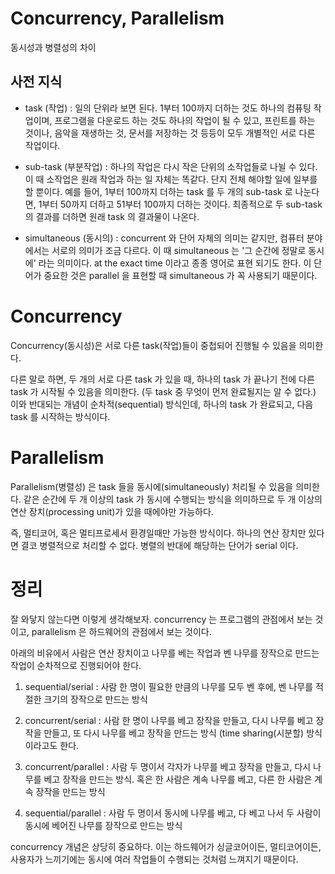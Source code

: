 # Concurrency, Parallelism
동시성과 병렬성의 차이

## 사전 지식

- task (작업) : 일의 단위라 보면 된다. 1부터 100까지 더하는 것도 하나의 컴퓨팅 작업이며, 프로그램을 다운로드 하는 것도 하나의 작업이 될 수 있고, 프린트를 하는 것이나, 음악을 재생하는 것, 문서를 저장하는 것 등등이 모두 개별적인 서로 다른 작업이다. 

- sub-task (부분작업) : 하나의 작업은 다시 작은 단위의 소작업들로 나뉠 수 있다. 이 때 소작업은 원래 작업과 하는 일 자체는 똑같다. 단지 전체 해야할 일에 일부를 할 뿐이다. 예를 들어, 1부터 100까지 더하는 task 를 두 개의 sub-task 로 나눈다면, 1부터 50까지 더하고 51부터 100까지 더하는 것이다. 최종적으로 두 sub-task 의 결과를 더하면 원래 task 의 결과물이 나온다.

- simultaneous (동시의) : concurrent 와 단어 자체의 의미는 같지만, 컴퓨터 분야에서는 서로의 의미가 조금 다르다. 이 때 simultaneous 는 '그 순간에 정말로 동시에' 라는 의미이다. at the exact time 이라고 종종 영어로 표현 되기도 한다. 이 단어가 중요한 것은 parallel 을 표현할 때 simultaneous 가 꼭 사용되기 때문이다.

# Concurrency
Concurrency(동시성)은 서로 다른 task(작업)들이 중첩되어 진행될 수 있음을 의미한다.

다른 말로 하면, 두 개의 서로 다른 task 가 있을 때, 하나의 task 가 끝나기 전에 다른 task 가 시작될 수 있음을 의미한다. (두 task 중 무엇이 먼저 완료될지는 알 수 없다.) 이와 반대되는 개념이 순차적(sequential) 방식인데, 하나의 task 가 완료되고, 다음 task 를 시작하는 방식이다.

# Parallelism
Parallelism(병렬성) 은 task 들을 동시에(simultaneously) 처리될 수 있음을 의미한다. 같은 순간에 두 개 이상의 task 가 동시에 수행되는 방식을 의미하므로 두 개 이상의 연산 장치(processing unit)가 있을 때에야만 가능하다.

즉, 멀티코어, 혹은 멀티프로세서 환경일때만 가능한 방식이다. 하나의 연산 장치만 있다면 결코 병렬적으로 처리할 수 없다. 병렬의 반대에 해당하는 단어가 serial 이다. 


# 정리

잘 와닿지 않는다면 이렇게 생각해보자. concurrency 는 프로그램의 관점에서 보는 것이고, parallelism 은 하드웨어의 관점에서 보는 것이다.

아래의 비유에서 사람은 연산 장치이고 나무를 베는 작업과 벤 나무를 장작으로 만드는 작업이 순차적으로 진행되어야 한다.

1. sequential/serial : 사람 한 명이 필요한 만큼의 나무를 모두 벤 후에, 벤 나무를 적절한 크기의 장작으로 만드는 방식

2. concurrent/serial : 사람 한 명이 나무를 베고 장작을 만들고, 다시 나무를 베고 장작을 만들고, 또 다시 나무를 베고 장작을 만드는 방식 (time sharing(시분할) 방식이라고도 한다.

3. concurrent/parallel : 사람 두 명이서 각자가 나무를 베고 장작을 만들고, 다시 나무를 베고 장작을 만드는 방식. 혹은 한 사람은 계속 나무를 베고, 다른 한 사람은 계속 장작을 만드는 방식

4. sequential/parallel : 사람 두 명이서 동시에 나무를 베고, 다 베고 나서 두 사람이 동시에 베어진 나무를 장작으로 만드는 방식

concurrency 개념은 상당히 중요하다. 이는 하드웨어가 싱글코어이든, 멀티코어이든, 사용자가 느끼기에는 동시에 여러 작업들이 수행되는 것처럼 느껴지기 때문이다.